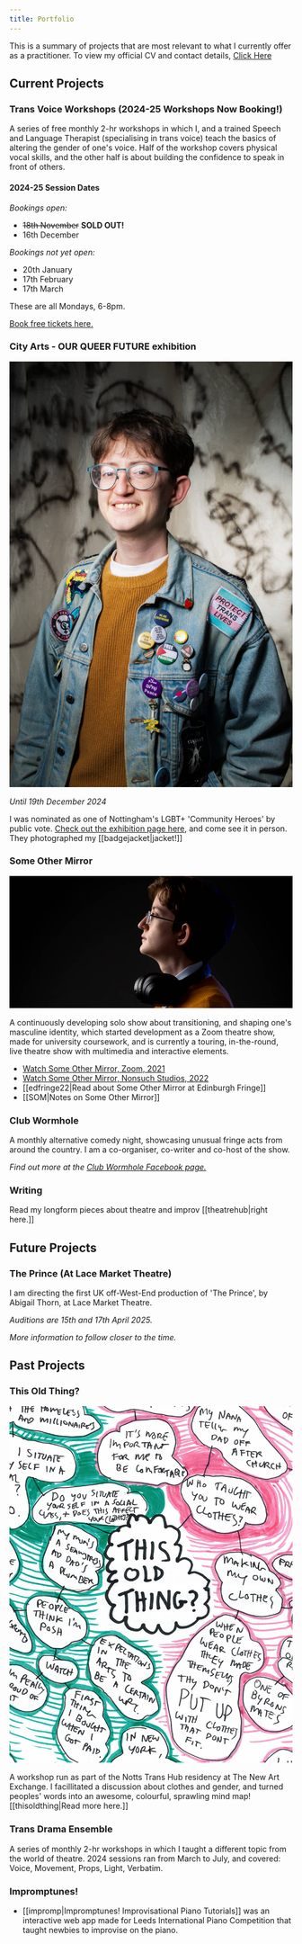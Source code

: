 ```yaml
---
title: Portfolio
---
```

This is a summary of projects that are most relevant to what I currently offer as a practitioner. To view my official CV and contact details, [Click Here](/assets/cv-june-2024.pdf)

## Current Projects
### Trans Voice Workshops (2024-25 Workshops Now Booking!)
A series of free monthly 2-hr workshops in which I, and a trained Speech and Language Therapist (specialising in trans voice) teach the basics of altering the gender of one's voice. Half of the workshop covers physical vocal skills, and the other half is about building the confidence to speak in front of others.

#### 2024-25 Session Dates 
*Bookings open:*
- ~~18th November~~ **SOLD OUT!**
- 16th December

*Bookings not yet open:*
- 20th January
- 17th February
- 17th March

These are all Mondays, 6-8pm.

[Book free tickets here.](https://nottinghamplayhouse.co.uk/project/monthly-trans-voice-workshops/)

### City Arts - OUR QUEER FUTURE exhibition

![](/assets/QUDhappy.jpg)

*Until 19th December 2024*

I was nominated as one of Nottingham's LGBT+ 'Community Heroes' by public vote. [Check out the exhibition page here](https://city-arts.org.uk/event/22596/our-queer-futures-notts-lgbtq-heroes/), and come see it in person. They photographed my [[badgejacket|jacket!]]



### Some Other Mirror

![](/assets/SOMpromo.jpg)

A continuously developing solo show about transitioning, and shaping one's masculine identity, which started development as a Zoom theatre show, made for university coursework, and is currently a touring, in-the-round, live theatre show with multimedia and interactive elements.

- [Watch Some Other Mirror, Zoom, 2021](https://www.youtube.com/watch?v=ONU-EUteyLI)
- [Watch Some Other Mirror, Nonsuch Studios, 2022](https://www.youtube.com/watch?v=KKcXVdMfVjg)
- [[edfringe22|Read about Some Other Mirror at Edinburgh Fringe]]
- [[SOM|Notes on Some Other Mirror]]

### Club Wormhole
A monthly alternative comedy night, showcasing unusual fringe acts from around the country. I am a co-organiser, co-writer and co-host of the show.

_Find out more at the [Club Wormhole Facebook page.](https://www.facebook.com/ClubWormhole)_

### Writing
Read my longform pieces about theatre and improv [[theatrehub|right here.]]

## Future Projects
### The Prince (At Lace Market Theatre)
I am directing the first UK off-West-End production of 'The Prince', by Abigail Thorn, at Lace Market Theatre.

_Auditions are 15th and 17th April 2025._

_More information to follow closer to the time._
## Past Projects

### This Old Thing?
![](/assets/ThisOldThing/totsnapshot.jpg)

A workshop run as part of the Notts Trans Hub residency at The New Art Exchange. I facillitated a discussion about clothes and gender, and turned peoples' words into an awesome, colourful, sprawling mind map! [[thisoldthing|Read more here.]]

### Trans Drama Ensemble
A series of monthly 2-hr workshops in which I taught a different topic from the world of theatre. 2024 sessions ran from March to July, and covered: Voice, Movement, Props, Light, Verbatim.

### Impromptunes!
- [[impromp|Impromptunes! Improvisational Piano Tutorials]] was an interactive web app made for Leeds International Piano Competition that taught newbies to improvise on the piano.

